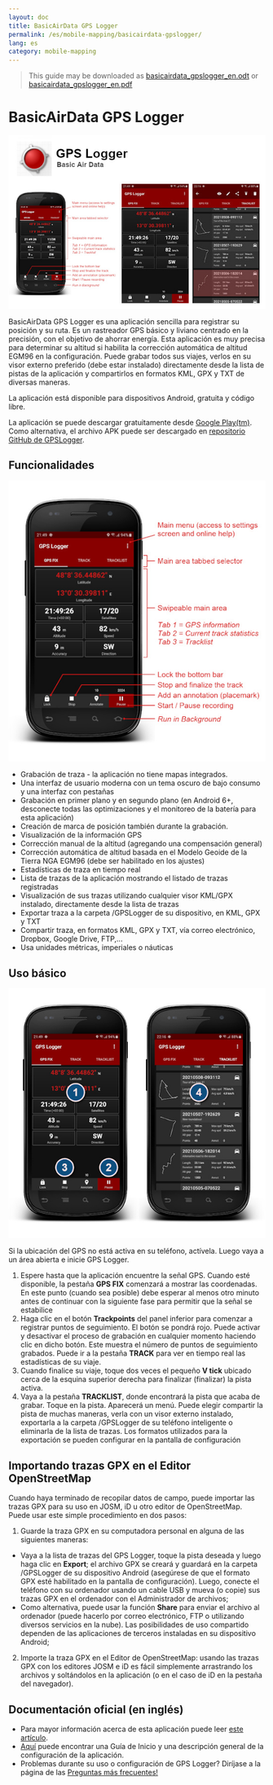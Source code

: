 ```yaml
---
layout: doc
title: BasicAirData GPS Logger
permalink: /es/mobile-mapping/basicairdata-gpslogger/
lang: es
category: mobile-mapping
---
```


> This guide may be downloaded as [basicairdata_gpslogger_en.odt](/files/basicairdata_gpslogger_en.odt) or [basicairdata_gpslogger_en.pdf](/files/basicairdata_gpslogger_en.pdf)  

BasicAirData GPS Logger
=======================

![BasicAirData-GPSLogger-002][]

BasicAirData GPS Logger es una aplicación sencilla para registrar su posición y su ruta. Es un rastreador GPS básico y liviano centrado en la precisión, con el objetivo de ahorrar energía. Esta aplicación es muy precisa para determinar su altitud si habilita la corrección automática de altitud EGM96 en la configuración. Puede grabar todos sus viajes, verlos en su visor externo preferido (debe estar instalado) directamente desde la lista de pistas de la aplicación y compartirlos en formatos KML, GPX y TXT de diversas maneras.

La aplicación está disponible para dispositivos Android, gratuita y código libre.

La aplicación se puede descargar gratuitamente desde [Google Play(tm)](https://play.google.com/store/apps/details?id=eu.basicairdata.graziano.gpslogger).<br>
Como alternativa, el archivo APK puede ser descargado en [repositorio GitHub de GPSLogger](https://github.com/BasicAirData/GPSLogger/tree/master/apk).

Funcionalidades
--------

![BasicAirData-GPSLogger-000][]

* Grabación de traza - la aplicación no tiene mapas integrados.
* Una interfaz de usuario moderna con un tema oscuro de bajo consumo y una interfaz con pestañas
* Grabación en primer plano y en segundo plano (en Android 6+, desconecte todas las optimizaciones y el monitoreo de la batería para esta aplicación)
* Creación de marca de posición también durante la grabación.
* Visualización de la información GPS
* Corrección manual de la altitud (agregando una compensación general)
* Corrección automática de altitud basada en el Modelo Geoide de la Tierra NGA EGM96 (debe ser habilitado en los ajustes)
* Estadísticas de traza en tiempo real
* Lista de trazas de la aplicación mostrando el listado de trazas registradas
* Visualización de sus trazas utilizando cualquier visor KML/GPX instalado, directamente desde la lista de trazas
* Exportar traza a la carpeta /GPSLogger de su dispositivo, en KML, GPX y TXT
* Compartir traza, en formatos KML, GPX y TXT, vía correo electrónico, Dropbox, Google Drive, FTP,...
* Usa unidades métricas, imperiales o náuticas

Uso básico
-----------

![BasicAirData-GPSLogger-001][]

Si la ubicación del GPS no está activa en su teléfono, actívela. Luego vaya a un área abierta e inicie GPS Logger.

1. Espere hasta que la aplicación encuentre la señal GPS. Cuando esté disponible, la pestaña __GPS FIX__ comenzará a mostrar las coordenadas. En este punto (cuando sea posible) debe esperar al menos otro minuto antes de continuar con la siguiente fase para permitir que la señal se estabilice
2. Haga clic en el botón __Trackpoints__ del panel inferior para comenzar a registrar puntos de seguimiento. El botón se pondrá rojo. Puede activar y desactivar el proceso de grabación en cualquier momento haciendo clic en dicho botón. Este muestra el número de puntos de seguimiento grabados.
Puede ir a la pestaña __TRACK__ para ver en tiempo real las estadísticas de su viaje.
3. Cuando finalice su viaje, toque dos veces el pequeño __V tick__ ubicado cerca de la esquina superior derecha para finalizar (finalizar) la pista activa.
4. Vaya a la pestaña __TRACKLIST__, donde encontrará la pista que acaba de grabar. Toque en la pista. Aparecerá un menú. Puede elegir compartir la pista de muchas maneras, verla con un visor externo instalado, exportarla a la carpeta /GPSLogger de su teléfono inteligente o eliminarla de la lista de trazas. Los formatos utilizados para la exportación se pueden configurar en la pantalla de configuración

Importando trazas GPX en el Editor OpenStreetMap
--------------------------------------------

Cuando haya terminado de recopilar datos de campo, puede importar las trazas GPX para su uso en JOSM, iD u otro editor de OpenStreetMap.
Puede usar este simple procedimiento en dos pasos:

1. Guarde la traza GPX en su computadora personal en alguna de las siguientes maneras:
* Vaya a la lista de trazas del GPS Logger, toque la pista deseada y luego haga clic en __Export__; el archivo GPX se creará y guardará en la carpeta /GPSLogger de su dispositivo Android (asegúrese de que el formato GPX esté habilitado en la pantalla de configuración). Luego, conecte el teléfono con su ordenador usando un cable USB y mueva (o copie) sus trazas GPX en el ordenador con el Administrador de archivos;
* Como alternativa, puede usar la función __Share__ para enviar el archivo al ordenador (puede hacerlo por correo electrónico, FTP o utilizando diversos servicios en la nube). Las posibilidades de uso compartido dependen de las aplicaciones de terceros instaladas en su dispositivo Android;
2.  Importe la traza GPX en el  Editor de OpenStreetMap: usando las trazas GPX con los editores JOSM e iD es fácil simplemente arrastrando los archivos y soltándolos en la aplicación (o en el caso de iD en la pestaña del navegador).

Documentación oficial (en inglés)
----------------------

- Para mayor información acerca de esta aplicación puede leer [este artículo](http://www.basicairdata.eu/projects/android/android-gps-logger/).<br>
- [Aquí](http://www.basicairdata.eu/projects/android/android-gps-logger/getting-started-guide-for-gps-logger/) puede encontrar una Guía de Inicio y una descripción general de la configuración de la aplicación.<br>
- Problemas durante su uso o configuración de GPS Logger? Diríjase a la página de las [Preguntas más frecuentes!](https://github.com/BasicAirData/GPSLogger/blob/master/readme.md#frequently-asked-questions)

[BasicAirData-GPSLogger-002]:  /images/mobile-mapping/basicairdata-gpslogger_002.en.jpg
[BasicAirData-GPSLogger-000]:  /images/mobile-mapping/basicairdata-gpslogger_000.en.jpg
[BasicAirData-GPSLogger-001]:  /images/mobile-mapping/basicairdata-gpslogger_001.en.jpg